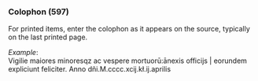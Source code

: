 #### 

### Colophon (597)

For printed items, enter the colophon as it appears on the source, typically on the last printed page.  
  
_Example_:  
Vigilie maiores minoresqz ac vespere mortuorū:ānexis officijs | eorundem expliciunt feliciter. Anno dñi.M.cccc.xcij.kł.ij.aprilis
